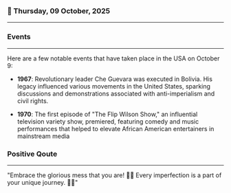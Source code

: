 ### 📅 Thursday, 09 October, 2025
------
### Events
------
Here are a few notable events that have taken place in the USA on October 9:

- **1967**: Revolutionary leader Che Guevara was executed in Bolivia. His legacy influenced various movements in the United States, sparking discussions and demonstrations associated with anti-imperialism and civil rights.
  
- **1970**: The first episode of "The Flip Wilson Show," an influential television variety show, premiered, featuring comedy and music performances that helped to elevate African American entertainers in mainstream media
### Positive Qoute
------
"Embrace the glorious mess that you are! 🌈✨ Every imperfection is a part of your unique journey. 💖🌟"
